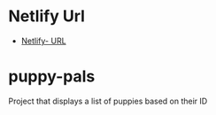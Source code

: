 # Netlify Url

- [Netlify- URL](https://app.netlify.com/sites/glistening-puppy-fcccfe/deploys/673250f29bb8d78a86ead594) 
# puppy-pals

Project that displays a list of puppies based on their ID
